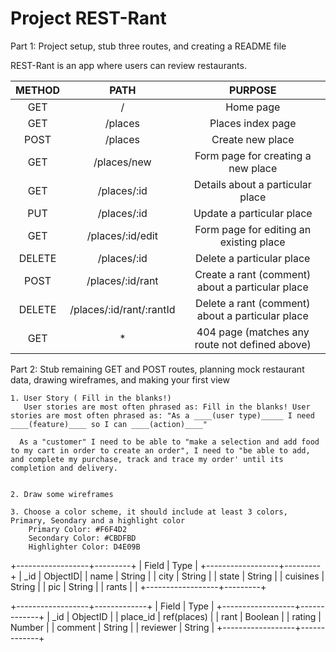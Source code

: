 # Project REST-Rant

Part 1: Project setup, stub three routes, and creating a README file

REST-Rant is an app where users can review restaurants.

| METHOD |           PATH           |                     PURPOSE                      |
|:------:|:------------------------:|:------------------------------------------------:|
| GET    | /                        | Home page                                        |
| GET    | /places                  | Places index page                                |
| POST   | /places                  | Create new place                                 |
| GET    | /places/new              | Form page for creating a new place               |
| GET    | /places/:id              | Details about a particular place                 |
| PUT    | /places/:id              | Update a particular place                        |
| GET    | /places/:id/edit         | Form page for editing an existing place          |
| DELETE | /places/:id              | Delete a particular place                        |
| POST   | /places/:id/rant         | Create a rant (comment) about a particular place |
| DELETE | /places/:id/rant/:rantId | Delete a rant (comment) about a particular place |
| GET    | *                        | 404 page (matches any route not defined above)   | (edited)


Part 2: Stub remaining GET and POST routes, planning mock restaurant data, drawing wireframes, and making your first view

    1. User Story ( Fill in the blanks!)
       User stories are most often phrased as: Fill in the blanks! User stories are most often phrased as: "As a ____(user type)_____ I need ____(feature)____ so I can ____(action)____"

      As a "customer" I need to be able to "make a selection and add food to my cart in order to create an order", I need to "be able to add, and complete my purchase, track and trace my order' until its completion and delivery. 


    2. Draw some wireframes 

    3. Choose a color scheme, it should include at least 3 colors, Primary, Seondary and a highlight color
        Primary Color: #F6F4D2
        Secondary Color: #CBDFBD
        Highlighter Color: D4E09B
  
+------------------+---------+
| Field            | Type    |
+------------------+---------+
| _id              | ObjectID|
| name             | String  |
| city             | String  |
| state            | String  |
| cuisines         | String  |
| pic              | String  |
| rants            |         |
+------------------+---------+

+------------------+-------------+
| Field            | Type        |
+------------------+-------------+
| _id              | ObjectID    |
| place_id         | ref(places) |
| rant             | Boolean     |
| rating           | Number      |
| comment          | String      |
| reviewer         | String      |
+------------------+-------------+
